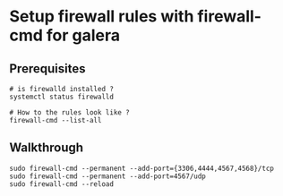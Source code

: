 # Setup firewall rules with firewall-cmd for galera 

## Prerequisites 

```
# is firewalld installed ?
systemctl status firewalld 

# How to the rules look like ? 
firewall-cmd --list-all 
```

## Walkthrough 
```
sudo firewall-cmd --permanent --add-port={3306,4444,4567,4568}/tcp
sudo firewall-cmd --permanent --add-port=4567/udp
sudo firewall-cmd --reload
```
